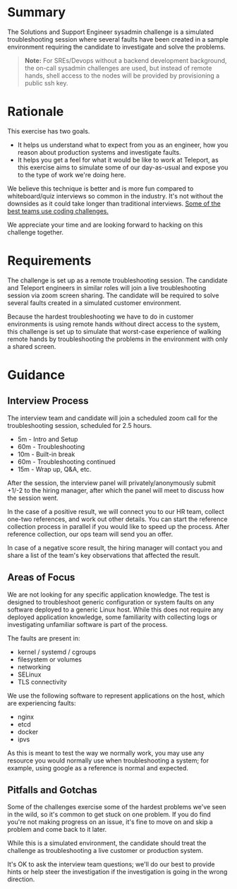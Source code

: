 # Summary

The Solutions and Support Engineer sysadmin challenge is a simulated troubleshooting session where several faults have been created in a
sample environment requiring the candidate to investigate and solve the problems. 


> **Note:** For SREs/Devops without a backend development background, the on-call sysadmin challenges are used, but instead of remote hands, shell access to the nodes will be provided by provisioning a public ssh key.

# Rationale

This exercise has two goals.

- It helps us understand what to expect from you as an engineer,  how you reason about production systems and investigate faults.
- It helps you get a feel for what it would be like to work at Teleport, as this exercise aims to simulate some of our day-as-usual and expose you to the type of work we're doing here.

We believe this technique is better and is more fun compared to whiteboard/quiz interviews so common in the industry. It's not without the downsides as it could take longer than traditional interviews. [Some of the best teams use coding challenges.](https://sockpuppet.org/blog/2015/03/06/the-hiring-post/)

We appreciate your time and are looking forward to hacking on this challenge together.

# Requirements
The challenge is set up as a remote troubleshooting session. The candidate and Teleport engineers in similar roles will join a live troubleshooting session via zoom screen sharing. The candidate will be required to solve several faults created in a simulated customer environment. 

Because the hardest troubleshooting we have to do in customer environments is using remote hands without direct access to the system, this challenge is set up to simulate that worst-case experience of walking remote hands by troubleshooting the problems in the environment with only a shared screen.

# Guidance
## Interview Process
The interview team and candidate will join a scheduled zoom call for the troubleshooting session, scheduled for 2.5 hours.

- 5m - Intro and Setup
- 60m - Troubleshooting
- 10m - Built-in break
- 60m - Troubleshooting continued
- 15m - Wrap up, Q&A, etc.

After the session, the interview panel will privately/anonymously submit +1/-2 to the hiring manager, after which the panel will meet to discuss how the session went.

In the case of a positive result, we will connect you to our HR team, collect one-two references, and work out other details.  You can start the reference collection process in parallel if you would like to speed up the process. After reference collection, our ops team will send you an offer. 

In case of a negative score result, the hiring manager will contact you and share a list of the team's key observations that affected the result.

## Areas of Focus
We are not looking for any specific application knowledge. The test is designed to troubleshoot generic configuration or system faults on any software deployed to a generic Linux host. While this does not require any deployed application knowledge, some familiarity with collecting logs or investigating unfamiliar software is part of the process.

The faults are present in:
- kernel / systemd / cgroups
- filesystem or volumes
- networking
- SELinux
- TLS connectivity

We use the following software to represent applications on the host, which are experiencing faults:
- nginx
- etcd
- docker
- ipvs

As this is meant to test the way we normally work, you may use any resource you would normally use when troubleshooting a system; for example, using google as a reference is normal and expected.

## Pitfalls and Gotchas
Some of the challenges exercise some of the hardest problems we've seen in the wild, so it's common to get stuck on one problem. If you do find you're not making progress on an issue, it's fine to move on and skip a problem and come back to it later.

While this is a simulated environment, the candidate should treat the challenge as troubleshooting a live customer or production system.

It's OK to ask the interview team questions; we'll do our best to provide hints or help steer the investigation if the investigation is going in the wrong direction.


